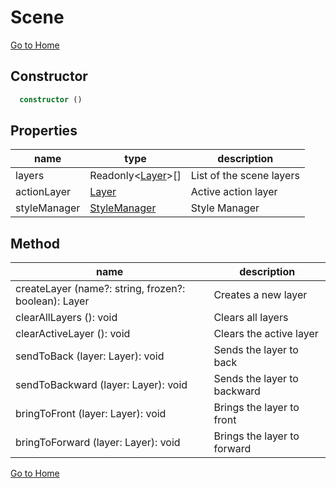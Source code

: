 # Scene

[Go to Home](./index)

## Constructor

```ts
  constructor ()
```

## Properties

|name|type|description|
|----|----|-----------|
|layers|Readonly<[Layer](./layer.md)>[]|List of the scene layers|
|actionLayer|[Layer](./layer.md)| Active action layer|
|styleManager|[StyleManager](./StyleManager.md)|Style Manager|

## Method

|name|description|
|----|----|
|createLayer (name?: string, frozen?: boolean): Layer| Creates a new layer|
|clearAllLayers (): void| Clears all layers|
|clearActiveLayer (): void| Clears the active layer|
|sendToBack (layer: Layer): void| Sends the layer to back|
|sendToBackward (layer: Layer): void| Sends the layer to backward|
|bringToFront (layer: Layer): void| Brings the layer to front|
|bringToForward (layer: Layer): void| Brings the layer to forward|


[Go to Home](./index)